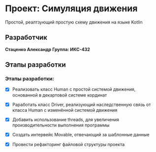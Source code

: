 # Проект: Симуляция движения

Простой, реалтзующий простую схему движения на языке Kotlin

## Разработчик
**Стаценко Александр**
**Группа: ИКС-432**

## Этапы разработки

### Этапы разработки:
- [x] Реализовать класс Human с простой системой движения, основанной в декартовой системе кординат
- [x] Раработать класс Driver, реализующий наследственную связь от класса Human с изменённой системой движения
- [x] Добавить использование threads, для увеличения производительности выполнения программы
- [x] Создать интервейс Movable, отвечающий за шаблонные данные
- [x] Провести рефакторинг файловой структуры проекта

